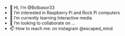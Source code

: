 - 👋 Hi, I’m @Bolbasor33
- 👀 I’m interested in Raspberry Pi and Rock Pi computers
- 🌱 I’m currently learning Interactive media
- 💞️ I’m looking to collaborate on ...
- 📫 How to reach me: on instagram @escaped_mind

<!---
Bolbasor33/Bolbasor33 is a ✨ special ✨ repository because its `README.md` (this file) appears on your GitHub profile.
You can click the Preview link to take a look at your changes.
--->
